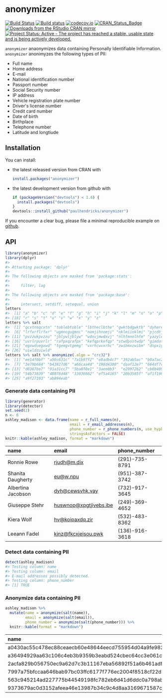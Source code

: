 <!-- README.md is generated from README.Rmd. Please edit that file -->
anonymizer
==========

[![Build Status](https://travis-ci.org/paulhendricks/anonymizer.png?branch=master)](https://travis-ci.org/paulhendricks/anonymizer) [![Build status](https://ci.appveyor.com/api/projects/status/qu5j8q9wvit2i3pe/branch/master?svg=true)](https://ci.appveyor.com/project/paulhendricks/anonymizer/branch/master) [![codecov.io](http://codecov.io/github/paulhendricks/anonymizer/coverage.svg?branch=master)](http://codecov.io/github/paulhendricks/anonymizer?branch=master) [![CRAN\_Status\_Badge](http://www.r-pkg.org/badges/version/anonymizer)](http://cran.r-project.org/package=anonymizer) [![Downloads from the RStudio CRAN mirror](http://cranlogs.r-pkg.org/badges/anonymizer)](http://cran.rstudio.com/package=anonymizer) [![Project Status: Active - The project has reached a stable, usable state and is being actively developed.](http://www.repostatus.org/badges/0.1.0/active.svg)](http://www.repostatus.org/#active)

`anonymizer` anaonymizes data containing Personally Identifiable Information. `anonymizer` anonimyzes the following types of PII:

-   Full name
-   Home address
-   E-mail
-   National identification number
-   Passport number
-   Social Security number
-   IP address
-   Vehicle registration plate number
-   Driver's license number
-   Credit card number
-   Date of birth
-   Birthplace
-   Telephone number
-   Latitude and longtiude

Installation
------------

You can install:

-   the latest released version from CRAN with

    ``` r
    install.packages("anonymizer")
    ```

-   the latest development version from github with

    ``` r
    if (packageVersion("devtools") < 1.6) {
      install.packages("devtools")
    }
    devtools::install_github("paulhendricks/anonymizer")
    ```

If you encounter a clear bug, please file a minimal reproducible example on [github](https://github.com/paulhendricks/anonymizer/issues).

API
---

``` r
library(anonymizer)
library(dplyr)
#> 
#> Attaching package: 'dplyr'
#> 
#> The following objects are masked from 'package:stats':
#> 
#>     filter, lag
#> 
#> The following objects are masked from 'package:base':
#> 
#>     intersect, setdiff, setequal, union
letters
#>  [1] "a" "b" "c" "d" "e" "f" "g" "h" "i" "j" "k" "l" "m" "n" "o" "p" "q"
#> [18] "r" "s" "t" "u" "v" "w" "x" "y" "z"
letters %>% salt
#>  [1] "qcxtnaqcxtn" "toblebtoble" "lbtheclbthe" "gwktbdgwktb" "dyharedyhar"
#>  [6] "lrfxrflrfxr" "ugmncgugmnc" "nomjihnomji" "nklmiinklmi" "pjcdtjpjcdt"
#> [11] "pvzzukpvzzu" "jblywljblyw" "wdxvjmwdxvj" "nlhfmnnlhfm" "yazyloyazyl"
#> [16] "uvrlrpuvrlr" "rafpxqrafpx" "kefqprkefqp" "stwdpsstwdp" "gimdatgimda"
#> [21] "egxwduegxwd" "tgemgvtgemg" "vxrhcwvxrhc" "zwibmxzwibm" "dnpxiydnpxi"
#> [26] "uiwldzuiwld"
letters %>% salt %>% anonymize(.algo = "crc32")
#>  [1] "ee14f0bf" "a56c631c" "7a1b97f2" "e8adb4c7" "392ab5ac" "b0a7ac21"
#>  [7] "3e79b684" "b43827d6" "a66caa4d" "198d4380" "daaf12e7" "664df7cc"
#> [13] "d0367be7" "91a31cc7" "5ba8f8e1" "3aee0b3"  "e29972b2" "cb8b4097"
#> [19] "54b73839" "48078d48" "33036662" "ef5a4165" "20b3585f" "af1f1905"
#> [25] "a9f27103" "ab894eab"
```

### Generate data containing PII

``` r
library(generator)
library(detector)
set.seed(2)
n <- 6
ashley_madison <- data.frame(name = r_full_names(n), 
                             email = r_email_addresses(n), 
                             phone_number = r_phone_numbers(n, use_hyphens = TRUE, use_parentheses = TRUE), 
                             stringsAsFactors = FALSE)
knitr::kable(ashley_madison, format = "markdown")
```

| name               | email                    | phone\_number  |
|:-------------------|:-------------------------|:---------------|
| Ronnie Rowe        | <rjudh@m.dix>            | (291)-735-8791 |
| Shanita Daugherty  | <eu@w.npu>               | (951)-387-3742 |
| Albertina Jacobson | <dyh@cewsvhk.vay>        | (732)-917-3645 |
| Giuseppe Stehr     | <huswnop@xpgtjivebs.ibe> | (249)-369-4652 |
| Kiera Wolf         | <hv@koipaxdq.zir>        | (532)-483-8362 |
| Leeann Fadel       | <kjnz@fkcxjeisou.pwk>    | (136)-916-3618 |

### Detect data containing PII

``` r
detect(ashley_madison)
#> Testing column: name
#> Testing column: email
#> E-mail addresses possibly detected.
#> Testing column: phone_number
#> [1] TRUE
```

### Anonymize data containing PII

``` r
ashley_madison %>% 
  mutate(name = anonymize(salt(name)), 
         email = anonymize(salt(email)), 
         phone_number = anonymize(salt(phone_number))) %>% 
  knitr::kable(format = "markdown")
```

| name                                                             | email                                                            | phone\_number                                                    |
|:-----------------------------------------------------------------|:-----------------------------------------------------------------|:-----------------------------------------------------------------|
| a0430ac55c478ec88ceaecb60e48644eecd755954d04a9fe982a6697132798f9 | 5682be44cb704474fa187ddd3775dfa3e7f59ed6a18b76d980bd454cf899cbb3 | 13c6ad6bf521ae932039ba410713108fd3ca76d2551f17d29cdeb425c2f9b47b |
| a36494929aa63c106c4eb3b9359b3eabd524cbec64cc3e061c9f2a1506551706 | f52b27befdac59dbd635adebaec65be3be0daaa89cd926bf04db8737c8efc369 | 37823c7e169e7ccf7c4f9dc3be4335ec0305ad37c71fb7ed14adca7449c6f473 |
| 2acfa829b056750ec9a62d7c3b11167eba56892f51a6b461adf9c9b5019941ea | 9cb5c5f1d33a3865cf8de508d62c89ca4016a97217a94a3a072ba03a5fbd3e0a | f1838f0ee66f8a0065170597774d50e7973761c7200a73d3c1cce376c53e64ef |
| 7997a75bfccaa646bab97bc03ffc6177f776ec2004f8518cf22d9ba59fca389d | 149627de6cae613172e0cb8ad97dbb0edcc9ec24c964277ac2d3d25f194c35a7 | 39c5047b20719bce715d0255e21c76b4485f532c2af40fcf0c8514db004e6e4f |
| 563c945214ad227775b44549198fc782eb6d41d6ddc0a798abb4954b964c53e9 | cdee2813bafbad200e6db539dcfc0110b557e753f2514b050da14d5280aaf434 | 9b7883f76f6cac0cfe8b160367a54afbb848619f3c29cf60b0ae4b59ff840879 |
| 9373679ac0d3152afeea46e13987b34c9c4d8aa3169671587c8bfa55f3b4e609 | da4ef8d037f2927a9db7802a1388cf6c0ddf76dbfc6aecf0b70071c3872f76e3 | b5607e73f9893b92f2db985a6d23fe37f52093b09f28a690bb09bef2912e2c2c |
